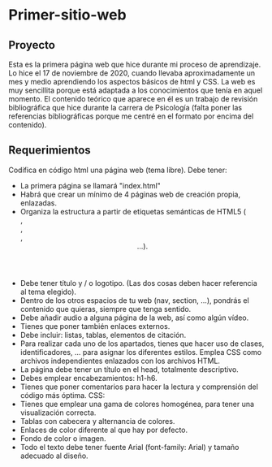 # Primer-sitio-web

## Proyecto
Esta es la primera página web que hice durante mi proceso de aprendizaje. Lo hice el 17 de noviembre de 2020, cuando llevaba aproximadamente un mes y medio aprendiendo los aspectos básicos de html y CSS. La web es muy sencillita porque está adaptada a los conocimientos que tenía en aquel momento. El contenido teórico que aparece en él es un trabajo de revisión bibliográfica que hice durante la carrera de Psicología (falta poner las referencias bibliográficas porque me centré en el formato por encima del contenido).

## Requerimientos


Codifica en código html una página web (tema libre). Debe tener:

- La primera página se llamará "index.html"
- Habrá que crear un mínimo de 4 páginas web de creación propia, enlazadas.
- Organiza la estructura a partir de etiquetas semánticas de HTML5 (<footer>, <nav>, <article>, <header> ...).
- Debe tener título y / o logotipo. (Las dos cosas deben hacer referencia al tema elegido).
- Dentro de los otros espacios de tu web (nav, section, ...), pondrás el contenido que quieras, siempre que tenga sentido.
- Debe añadir audio a alguna página de la web, así como algún vídeo.
- Tienes que poner también enlaces externos.
- Debe incluir: listas, tablas, elementos de citación.
- Para realizar cada uno de los apartados, tienes que hacer uso de clases, identificadores, ... para asignar los diferentes estilos. Emplea CSS como archivos independientes enlazados con los archivos HTML.
- La página debe tener un título en el head, totalmente descriptivo.
- Debes emplear encabezamientos: h1-h6.
- Tienes que poner comentarios para hacer la lectura y comprensión del código más óptima.
CSS:
- Tienes que emplear una gama de colores homogénea, para tener una visualización correcta.
- Tablas con cabecera y alternancia de colores.
- Enlaces de color diferente al que hay por defecto.
- Fondo de color o imagen.
- Todo el texto debe tener fuente Arial (font-family: Arial) y tamaño adecuado al diseño.
